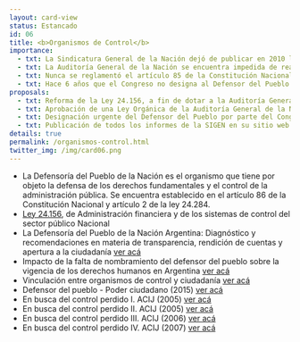 ```yaml
---
layout: card-view
status: Estancado
id: 06
title: <b>Organismos de Control</b>
importance:
  - txt: La Sindicatura General de la Nación dejó de publicar en 2010 los informes de Control de Gobierno y retiró de su página web aquellos publicados.
  - txt: La Auditoría General de la Nación se encuentra impedida de realizar controles en tiempo real, sus informes no tienen fuerza sancionatoria y son tratados con excesiva demora por la Comisión Bicameral Mixta Revisora de Cuentas del Poder Legislativo.
  - txt: Nunca se reglamentó el artículo 85 de la Constitución Nacional sobre la AGN y no existe ley que regule su funcionamiento y asegure el principio de independencia en la conformación del Colegio de Auditores.
  - txt: Hace 6 años que el Congreso no designa al Defensor del Pueblo de la Nación.
proposals:
  - txt: Reforma de la Ley 24.156, a fin de dotar a la Auditoría General de la Nación y a la Sindicatura General de la Nación de mayor autonomía y ampliar las facultades de la AGN para poder realizar controles en tiempo real y que sus informes sean considerados oportunamente.
  - txt: Aprobación de una Ley Orgánica de la Auditoría General de la Nación, que entre otras cosas establezca que la mayoría de los miembros del Colegio de Auditores sean propuestos por la oposición. 
  - txt: Designación urgente del Defensor del Pueblo por parte del Congreso de la Nación.
  - txt: Publicación de todos los informes de la SIGEN en su sitio web.
details: true
permalink: /organismos-control.html
twitter_img: /img/card06.png
---
```


* La Defensoría del Pueblo de la Nación es el organismo que tiene por objeto la defensa de los derechos fundamentales y el control de la administración pública. Se encuentra establecido en el artículo 86 de la Constitución Nacional y artículo 2 de la ley 24.284. 
* [Ley 24.156](http://www.infoleg.gov.ar/infolegInternet/anexos/0-4999/554/texact.htm), de Administración financiera y de los sistemas de control del sector público Nacional 
* La Defensoría del Pueblo de la Nación Argentina: Diagnóstico y recomendaciones en materia de transparencia, rendición de cuentas y apertura a la ciudadanía [ver acá](http://iniciativatpa.org/2012/wp-content/uploads/2014/09/Informe-DP-Argentina-FINAL.pdf)
* Impacto de la falta de nombramiento del defensor del pueblo sobre la vigencia de los derechos humanos en Argentina [ver acá](http://poderciudadano.org/wp-content/uploads/2014/10/Impacto-de-la-falta-de-nombramiento-del-DP.pdf)
* Vinculación entre organismos de control y ciudadanía [ver acá](http://acij.org.ar/blog/2013/12/18/articulo-sobre-vinculacion-entre-organismos-de-control-y-ciudadania-con-u4-anti-corruption-resource-centre/)
* Defensor del pueblo - Poder ciudadano (2015) [ver acá](http://poderciudadano.org/ongs-presentan-una-accion-judicial-para-que-el-congreso-de-la-nacion-designe-al-defensora-del-pueblo/)
* En busca del control perdido I. ACIJ (2005) [ver acá](http://acij.org.ar/blog/2005/12/01/en-busca-del-control-perdido-i/)
* En busca del control perdido II. ACIJ (2005) [ver acá](http://acij.org.ar/blog/2005/12/01/en-busca-del-control-perdido-ii/)
* En busca del control perdido III. ACIJ (2006) [ver acá](http://acij.org.ar/blog/2006/12/01/en-busca-del-control-perdido-iii/)
* En busca del control perdido IV. ACIJ (2007) [ver acá](http://acij.org.ar/blog/2007/12/01/en-busca-del-control-perdido-iv/)

